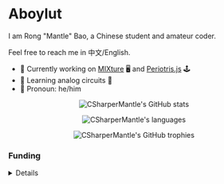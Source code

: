 # Aboylut

I am Rong "Mantle" Bao, a Chinese student and amateur coder.

Feel free to reach me in 中文/English.

- :telescope: Currently working on [MIXture](https://github.com/CSharperMantle/mixture) :desktop_computer: and [Periotris.js](https://github.com/CSharperMantle/periotrisjs) :joystick:
- :seedling: Learning analog circuits :electric_plug:
- :boy: Pronoun: he/him

<p align="center">
  <img alt="CSharperMantle's GitHub stats" src="https://github-readme-stats.vercel.app/api?username=CSharperMantle&theme=dracula&show_icons=true&count_private=true" />
</p>

<p align="center">
  <img alt="CSharperMantle's languages" src="https://github-readme-stats.vercel.app/api/top-langs?username=CSharperMantle&size_weight=0.5&count_weight=0.5&show_icons=true&theme=dracula" />
</p>

<p align="center">
  <img alt="CSharperMantle's GitHub trophies" src="https://github-profile-trophy.vercel.app/?username=CSharperMantle&theme=onedark" />
</p>

### Funding

<details><summary>Details</summary>
<p>

Thanks for stopping by and considering supporting me!

As you can probably tell, I write software mostly out of interest, and if any of my projects can be useful to you, entertain you or support your life in any way, I will be happy to hear that!

If it is possible for you to donate to my works, it will be easier for me to continue devoting to FOSS projects in my spare time.

There are 2 ways to fund me:
- By **Liberapay**: https://liberapay.com/CSharperMantle
- By **Ai Fa Dian**: https://afdian.net/@CSharperMantle (strongly recommended for Chinese users as it is native to China and supports WeChat Pay and Alipay)

</p>
</details>
